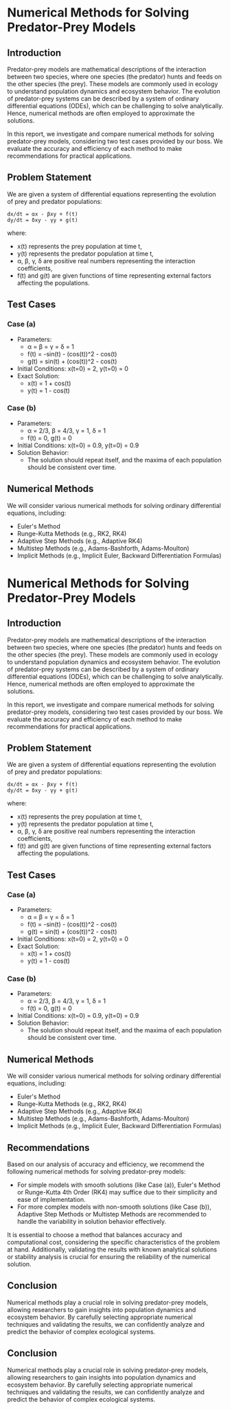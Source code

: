 # Numerical Methods for Solving Predator-Prey Models

## Introduction
Predator-prey models are mathematical descriptions of the interaction between two species, where one species (the predator) hunts and feeds on the other species (the prey). These models are commonly used in ecology to understand population dynamics and ecosystem behavior. The evolution of predator-prey systems can be described by a system of ordinary differential equations (ODEs), which can be challenging to solve analytically. Hence, numerical methods are often employed to approximate the solutions.

In this report, we investigate and compare numerical methods for solving predator-prey models, considering two test cases provided by our boss. We evaluate the accuracy and efficiency of each method to make recommendations for practical applications.

## Problem Statement
We are given a system of differential equations representing the evolution of prey and predator populations:
```
dx/dt = αx - βxy + f(t)
dy/dt = δxy - γy + g(t)
```
where:
- x(t) represents the prey population at time t,
- y(t) represents the predator population at time t,
- α, β, γ, δ are positive real numbers representing the interaction coefficients,
- f(t) and g(t) are given functions of time representing external factors affecting the populations.

## Test Cases
### Case (a)
- Parameters:
  - α = β = γ = δ = 1
  - f(t) = -sin(t) - (cos(t))^2 - cos(t)
  - g(t) = sin(t) + (cos(t))^2 - cos(t)
- Initial Conditions: x(t=0) = 2, y(t=0) = 0
- Exact Solution:
  - x(t) = 1 + cos(t)
  - y(t) = 1 - cos(t)

### Case (b)
- Parameters:
  - α = 2/3, β = 4/3, γ = 1, δ = 1
  - f(t) = 0, g(t) = 0
- Initial Conditions: x(t=0) = 0.9, y(t=0) = 0.9
- Solution Behavior:
  - The solution should repeat itself, and the maxima of each population should be consistent over time.

## Numerical Methods
We will consider various numerical methods for solving ordinary differential equations, including:
- Euler's Method
- Runge-Kutta Methods (e.g., RK2, RK4)
- Adaptive Step Methods (e.g., Adaptive RK4)
- Multistep Methods (e.g., Adams-Bashforth, Adams-Moulton)
- Implicit Methods (e.g., Implicit Euler, Backward Differentiation Formulas)

# Numerical Methods for Solving Predator-Prey Models

## Introduction
Predator-prey models are mathematical descriptions of the interaction between two species, where one species (the predator) hunts and feeds on the other species (the prey). These models are commonly used in ecology to understand population dynamics and ecosystem behavior. The evolution of predator-prey systems can be described by a system of ordinary differential equations (ODEs), which can be challenging to solve analytically. Hence, numerical methods are often employed to approximate the solutions.

In this report, we investigate and compare numerical methods for solving predator-prey models, considering two test cases provided by our boss. We evaluate the accuracy and efficiency of each method to make recommendations for practical applications.

## Problem Statement
We are given a system of differential equations representing the evolution of prey and predator populations:
```
dx/dt = αx - βxy + f(t)
dy/dt = δxy - γy + g(t)
```
where:
- x(t) represents the prey population at time t,
- y(t) represents the predator population at time t,
- α, β, γ, δ are positive real numbers representing the interaction coefficients,
- f(t) and g(t) are given functions of time representing external factors affecting the populations.

## Test Cases
### Case (a)
- Parameters:
  - α = β = γ = δ = 1
  - f(t) = -sin(t) - (cos(t))^2 - cos(t)
  - g(t) = sin(t) + (cos(t))^2 - cos(t)
- Initial Conditions: x(t=0) = 2, y(t=0) = 0
- Exact Solution:
  - x(t) = 1 + cos(t)
  - y(t) = 1 - cos(t)

### Case (b)
- Parameters:
  - α = 2/3, β = 4/3, γ = 1, δ = 1
  - f(t) = 0, g(t) = 0
- Initial Conditions: x(t=0) = 0.9, y(t=0) = 0.9
- Solution Behavior:
  - The solution should repeat itself, and the maxima of each population should be consistent over time.

## Numerical Methods
We will consider various numerical methods for solving ordinary differential equations, including:
- Euler's Method
- Runge-Kutta Methods (e.g., RK2, RK4)
- Adaptive Step Methods (e.g., Adaptive RK4)
- Multistep Methods (e.g., Adams-Bashforth, Adams-Moulton)
- Implicit Methods (e.g., Implicit Euler, Backward Differentiation Formulas)

## Recommendations
Based on our analysis of accuracy and efficiency, we recommend the following numerical methods for solving predator-prey models:
- For simple models with smooth solutions (like Case (a)), Euler's Method or Runge-Kutta 4th Order (RK4) may suffice due to their simplicity and ease of implementation.
- For more complex models with non-smooth solutions (like Case (b)), Adaptive Step Methods or Multistep Methods are recommended to handle the variability in solution behavior effectively.

It is essential to choose a method that balances accuracy and computational cost, considering the specific characteristics of the problem at hand. Additionally, validating the results with known analytical solutions or stability analysis is crucial for ensuring the reliability of the numerical solution.

## Conclusion
Numerical methods play a crucial role in solving predator-prey models, allowing researchers to gain insights into population dynamics and ecosystem behavior. By carefully selecting appropriate numerical techniques and validating the results, we can confidently analyze and predict the behavior of complex ecological systems.

## Conclusion
Numerical methods play a crucial role in solving predator-prey models, allowing researchers to gain insights into population dynamics and ecosystem behavior. By carefully selecting appropriate numerical techniques and validating the results, we can confidently analyze and predict the behavior of complex ecological systems.
